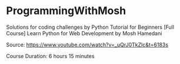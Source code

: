 # ProgrammingWithMosh

Solutions for coding challenges by Python Tutorial for Beginners [Full Course] Learn Python for Web Development by Mosh Hamedani

Source: https://www.youtube.com/watch?v=_uQrJ0TkZlc&t=6183s

Course Duration: 6 hours 15 minutes
